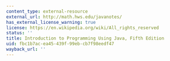 ```yaml
---
content_type: external-resource
external_url: http://math.hws.edu/javanotes/
has_external_license_warning: true
license: https://en.wikipedia.org/wiki/All_rights_reserved
status: ''
title: Introduction to Programming Using Java, Fifth Edition
uid: fbc1b7ac-ea45-439f-99eb-cb7f98eedf47
wayback_url: ''
---
```

